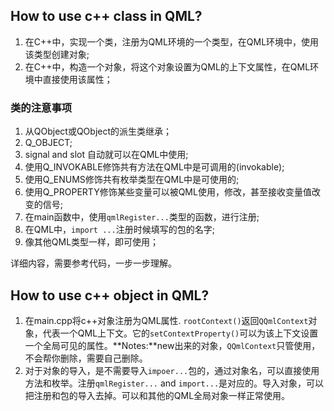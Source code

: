 ## How to use c++ class in QML?

1. 在C++中，实现一个类，注册为QML环境的一个类型，在QML环境中，使用该类型创建对象;
2. 在C++中，构造一个对象，将这个对象设置为QML的上下文属性，在QML环境中直接使用该属性；

### 类的注意事项

1. 从QObject或QObject的派生类继承；
2. Q_OBJECT;
3. signal and slot 自动就可以在QML中使用;
4. 使用Q_INVOKABLE修饰共有方法在QML中是可调用的(invokable);
5. 使用Q_ENUMS修饰共有枚举类型在QML中是可使用的;
6. 使用Q_PROPERTY修饰某些变量可以被QML使用，修改，甚至接收变量值改变的信号;
7. 在main函数中，使用`qmlRegister...`类型的函数，进行注册;
8. 在QML中，`import ...`注册时候填写的包的名字;
9. 像其他QML类型一样，即可使用；

详细内容，需要参考代码，一步一步理解。

## How to use c++ object in QML?

1. 在main.cpp将c++对象注册为QML属性. `rootContext()`返回`QQmlContext`对象，代表一个QML上下文。它的`setContextProperty()`可以为该上下文设置一个全局可见的属性。**Notes:**new出来的对象，`QQmlContext`只管使用，不会帮你删除，需要自己删除。
2. 对于对象的导入，是不需要导入`impoer...`包的，通过对象名，可以直接使用方法和枚举。注册`qmlRegister...` and `import...`是对应的。导入对象，可以把注册和包的导入去掉。可以和其他的QML全局对象一样正常使用。
